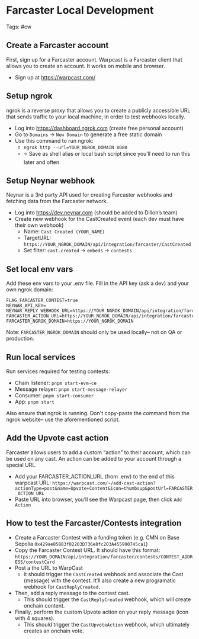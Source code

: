 # Farcaster Local Development

Tags: #cw

## Create a Farcaster account

First, sign up for a Farcaster account. Warpcast is a Farcaster client that allows you to create an account. It works on mobile and browser.

- Sign up at https://warpcast.com/

## Setup ngrok

ngrok is a reverse proxy that allows you to create a publicly accessible URL that sends traffic to your local machine, in order to test webhooks locally.

- Log into https://dashboard.ngrok.com (create free personal account)
- Go to `Domains` -> `New Domain` to generate a free static domain
- Use this command to run ngrok:
	- `ngrok http --url=YOUR_NGROK_DOMAIN 8080`
	- ⭐️ Save as shell alias or local bash script since you’ll need to run this later and often

## Setup Neynar webhook

Neynar is a 3rd party API used for creating Farcaster webhooks and fetching data from the Farcaster network.

- Log into https://dev.neynar.com (should be added to Dillon’s team)
- Create new webhook for the CastCreated event (each dev must have their own webhook)
	- Name: `Cast Created (YOUR_NAME)`
	- TargetURL: `https://YOUR_NGROK_DOMAIN/api/integration/farcaster/CastCreated`
	- Set filter: `cast.created` -> `embeds` -> `contests`

## Set local env vars

Add these env vars to your .env file. Fill in the API key (ask a dev) and your own ngrok domain:

```
FLAG_FARCASTER_CONTEST=true
NEYNAR_API_KEY=
NEYNAR_REPLY_WEBHOOK_URL=https://YOUR_NGROK_DOMAIN/api/integration/farcaster/ReplyCastCreated
FARCASTER_ACTION_URL=https://YOUR_NGROK_DOMAIN/api/integration/farcaster/CastUpvoteAction
FARCASTER_NGROK_DOMAIN=https://YOUR_NGROK_DOMAIN
```

Note: `FARCASTER_NGROK_DOMAIN` should only be used locally– not on QA or production.

## Run local services

Run services required for testing contests:

- Chain listener: `pnpm start-evm-ce`
- Message relayer: `pnpm start-message-relayer`
- Consumer: `pnpm start-consumer`
- App: `pnpm start`

Also ensure that ngrok is running. Don't copy-paste the command from the ngrok website– use the aforementioned script.

## Add the Upvote cast action

Farcaster allows users to add a custom “action” to their account, which can be used on any cast. An action can be added to your account through a special URL.
- Add your FARCASTER_ACTION_URL (from .env) to the end of this warpcast URL: `https://warpcast.com/~/add-cast-action?actionType=post&name=Upvote+Content&icon=thumbsup&postUrl=FARCASTER_ACTION_URL`
- Paste URL into browser, you’ll see the Warpcast page, then click `Add Action`

## How to test the Farcaster/Contests integration
- Create a Farcaster Contest with a funding token (e.g. CMN on Base Sepolia `0x429ae85883f82203D736e8fc203A455990745ca1`)
- Copy the Farcaster Contest URL. It should have this format: `https://YOUR_DOMAIN/api/integration/farcaster/contests/CONTEST_ADDRESS/contestCard`
- Post a the URL to WarpCast
  - it should trigger the `CastCreated` webhook and associate the Cast (message) with the contest. It’ll also create a new programatic webhook for `CastReplyCreated`.
- Then, add a reply message to the contest cast.
	- This should trigger the `CastReplyCreated` webhook, which will create onchain content.
- Finally, perform the custom Upvote action on your reply message (icon with 4 squares).
	- This should trigger the `CastUpvoteAction` webhook, which ultimately creates an onchain vote.
